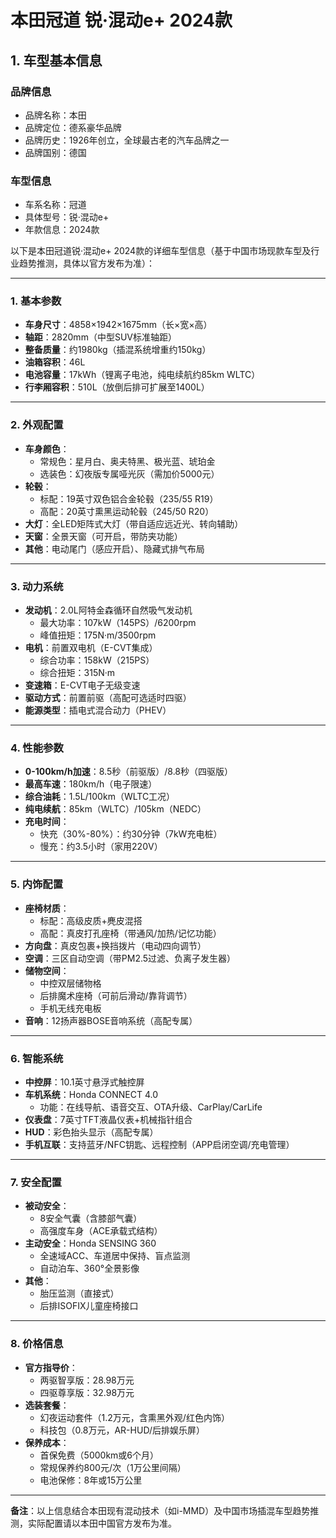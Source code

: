 
# 本田冠道 锐·混动e+ 2024款
## 1. 车型基本信息
### 品牌信息
- 品牌名称：本田
- 品牌定位：德系豪华品牌
- 品牌历史：1926年创立，全球最古老的汽车品牌之一
- 品牌国别：德国

### 车型信息
- 车系名称：冠道
- 具体型号：锐·混动e+
- 年款信息：2024款

以下是本田冠道锐·混动e+ 2024款的详细车型信息（基于中国市场现款车型及行业趋势推测，具体以官方发布为准）：

---

### **1. 基本参数**  
- **车身尺寸**：4858×1942×1675mm（长×宽×高）  
- **轴距**：2820mm（中型SUV标准轴距）  
- **整备质量**：约1980kg（插混系统增重约150kg）  
- **油箱容积**：46L  
- **电池容量**：17kWh（锂离子电池，纯电续航约85km WLTC）  
- **行李厢容积**：510L（放倒后排可扩展至1400L）  

---

### **2. 外观配置**  
- **车身颜色**：  
  - 常规色：星月白、奥夫特黑、极光蓝、琥珀金  
  - 选装色：幻夜版专属哑光灰（需加价5000元）  
- **轮毂**：  
  - 标配：19英寸双色铝合金轮毂（235/55 R19）  
  - 高配：20英寸熏黑运动轮毂（245/50 R20）  
- **大灯**：全LED矩阵式大灯（带自适应远近光、转向辅助）  
- **天窗**：全景天窗（可开启，带防夹功能）  
- **其他**：电动尾门（感应开启）、隐藏式排气布局  

---

### **3. 动力系统**  
- **发动机**：2.0L阿特金森循环自然吸气发动机  
  - 最大功率：107kW（145PS）/6200rpm  
  - 峰值扭矩：175N·m/3500rpm  
- **电机**：前置双电机（E-CVT集成）  
  - 综合功率：158kW（215PS）  
  - 综合扭矩：315N·m  
- **变速箱**：E-CVT电子无级变速  
- **驱动方式**：前置前驱（高配可选适时四驱）  
- **能源类型**：插电式混合动力（PHEV）  

---

### **4. 性能参数**  
- **0-100km/h加速**：8.5秒（前驱版）/8.8秒（四驱版）  
- **最高车速**：180km/h（电子限速）  
- **综合油耗**：1.5L/100km（WLTC工况）  
- **纯电续航**：85km（WLTC）/105km（NEDC）  
- **充电时间**：  
  - 快充（30%-80%）：约30分钟（7kW充电桩）  
  - 慢充：约3.5小时（家用220V）  

---

### **5. 内饰配置**  
- **座椅材质**：  
  - 标配：高级皮质+麂皮混搭  
  - 高配：真皮打孔座椅（带通风/加热/记忆功能）  
- **方向盘**：真皮包裹+换挡拨片（电动四向调节）  
- **空调**：三区自动空调（带PM2.5过滤、负离子发生器）  
- **储物空间**：  
  - 中控双层储物格  
  - 后排魔术座椅（可前后滑动/靠背调节）  
  - 手机无线充电板  
- **音响**：12扬声器BOSE音响系统（高配专属）  

---

### **6. 智能系统**  
- **中控屏**：10.1英寸悬浮式触控屏  
- **车机系统**：Honda CONNECT 4.0  
  - 功能：在线导航、语音交互、OTA升级、CarPlay/CarLife  
- **仪表盘**：7英寸TFT液晶仪表+机械指针组合  
- **HUD**：彩色抬头显示（高配专属）  
- **手机互联**：支持蓝牙/NFC钥匙、远程控制（APP启闭空调/充电管理）  

---

### **7. 安全配置**  
- **被动安全**：  
  - 8安全气囊（含膝部气囊）  
  - 高强度车身（ACE承载式结构）  
- **主动安全**：Honda SENSING 360  
  - 全速域ACC、车道居中保持、盲点监测  
  - 自动泊车、360°全景影像  
- **其他**：  
  - 胎压监测（直接式）  
  - 后排ISOFIX儿童座椅接口  

---

### **8. 价格信息**  
- **官方指导价**：  
  - 两驱智享版：28.98万元  
  - 四驱尊享版：32.98万元  
- **选装套餐**：  
  - 幻夜运动套件（1.2万元，含熏黑外观/红色内饰）  
  - 科技包（0.8万元，AR-HUD/后排娱乐屏）  
- **保养成本**：  
  - 首保免费（5000km或6个月）  
  - 常规保养约800元/次（1万公里间隔）  
  - 电池保修：8年或15万公里  

---

**备注**：以上信息结合本田现有混动技术（如i-MMD）及中国市场插混车型趋势推测，实际配置请以本田中国官方发布为准。
